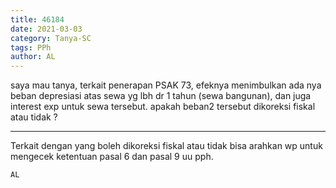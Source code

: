 ```yaml
---
title: 46184
date: 2021-03-03
category: Tanya-SC
tags: PPh
author: AL
---
```


saya mau tanya, terkait penerapan PSAK 73, efeknya menimbulkan ada nya beban depresiasi atas sewa yg lbh dr 1 tahun (sewa bangunan), dan juga interest exp untuk sewa tersebut. apakah beban2 tersebut dikoreksi fiskal atau tidak ?

---

Terkait dengan yang boleh dikoreksi fiskal atau tidak bisa arahkan wp untuk mengecek ketentuan pasal 6 dan pasal 9 uu pph.

`AL`
